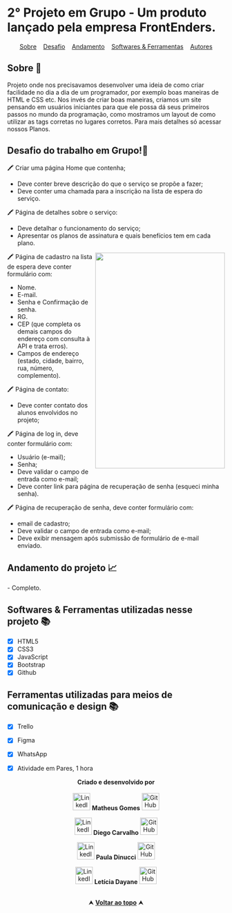 # 2° Projeto em Grupo - Um produto lançado pela empresa FrontEnders.

<div id="inicio" align=center>
  <a href="#sobre">Sobre</a>&nbsp;&nbsp;&nbsp;
  <a href="#desafio">Desafio</a>&nbsp;&nbsp;&nbsp;
  <a href="#andamento">Andamento</a>&nbsp;&nbsp;&nbsp;
  <a href="#linguagens">Softwares & Ferramentas</a>&nbsp;&nbsp;&nbsp;
  <a href="#autor">Autores<a>
</div>

<h2 id="sobre">Sobre 🔎</h2>
  <p>Projeto onde nos precisavamos desenvolver uma ideia de como criar facilidade no dia a dia de um programador, por exemplo boas maneiras de HTML e CSS
   etc. Nos invés de criar boas maneiras, criamos um site pensando em usuários iniciantes para que ele possa dá seus primeiros passos no mundo da programação,
   como mostramos um layout de como utilizar as tags corretas no lugares corretos. Para mais detalhes só acessar nossos Planos. </p>


<h2 id="desafio">Desafio do trabalho em Grupo!🔎</h2>

🖍 Criar uma página Home que contenha;
- Deve conter breve descrição do que o
serviço se propõe a fazer;
- Deve conter uma chamada para a
inscrição na lista de espera do serviço.<br>

🖍 Página de detalhes sobre o serviço:
- Deve detalhar o funcionamento do
serviço;
- Apresentar os planos de assinatura e
quais benefícios tem em cada plano.<br>
<img width="300px" height="500px" align="right" src="https://i.pinimg.com/736x/04/01/7e/04017ee1ee1301e183d65021f45d81a2.jpg">

🖍 Página de cadastro na lista de espera deve conter formulário com:
- Nome.
- E-mail.
- Senha e Confirmação de senha.
- RG.
- CEP (que completa os demais campos do endereço com consulta à 
API e trata erros).
- Campos de endereço (estado, cidade, bairro, rua, número, complemento).


🖍 Página de contato:
- Deve conter contato dos alunos
envolvidos no projeto;

🖍 Página de log in, deve conter formulário com:
- Usuário (e-mail);
- Senha;
- Deve validar o campo de entrada como
e-mail;
- Deve conter link para página de recuperação de
senha (esqueci minha senha).

🖍 Página de recuperação de senha, deve conter formulário com:
- email de cadastro;
- Deve validar o campo de entrada como
e-mail;
- Deve exibir mensagem após submissão de
formulário de e-mail enviado.



<h2 id="andamento">Andamento do projeto 📈</h2>
- Completo.
<br>

<h2 id="linguagens">Softwares & Ferramentas utilizadas nesse projeto 📚</h2>

  - [x] HTML5
  - [x] CSS3
  - [x] JavaScript
  - [x] Bootstrap
  - [x] Github
    
  <h2 id="linguagens">Ferramentas utilizadas para meios de comunicação e design 📚</h2>
    
  - [x] Trello
  - [x] Figma
  - [x] WhatsApp
  - [x] Atividade em Pares, 1 hora


<div id="autor" align="center">
  
  **Criado e desenvolvido por**<br><br>
 <a href="https://www.linkedin.com/in/matheus-gomes-780339211/" target="_blank"><img src="https://cdn-icons-png.flaticon.com/512/145/145807.png" height="40em" title="LinkedIn de Matheus Gomes"></a> **Matheus Gomes**  <a href="https://github.com/MatheusPCRJ" target="_blank"><img src="https://cdn-icons-png.flaticon.com/512/733/733553.png" height="40em" title="GitHub de MatheusPCRJ"></a> <br>
 
 <a href="https://www.linkedin.com/in/diego-carvalho-feitosa-4b3940252/" target="_blank"><img src="https://cdn-icons-png.flaticon.com/512/145/145807.png" height="40em" title="LinkedIn de Diego Carvalho"></a> **Diego Carvalho**  <a href="https://github.com/1DiegoDev" target="_blank"><img src="https://cdn-icons-png.flaticon.com/512/733/733553.png" height="40em" title="GitHub de 1DiegoDev"></a> <br>
 
 <a href="https://www.linkedin.com/in/pauladinucci/" target="_blank"><img src="https://cdn-icons-png.flaticon.com/512/145/145807.png" height="40em" title="LinkedIn de Paula Dinucci"></a> **Paula Dinucci**  <a href="https://github.com/pauladinucci" target="_blank"><img src="https://cdn-icons-png.flaticon.com/512/733/733553.png" height="40em" title="GitHub de pauladinucci"></a> <br>
 
 <a href="https://www.linkedin.com/in/letdayy/" target="_blank"><img src="https://cdn-icons-png.flaticon.com/512/145/145807.png" height="40em" title="LinkedIn de Letícia Dayane"></a> **Letícia Dayane**  <a href="https://github.com/letdayy" target="_blank"><img src="https://cdn-icons-png.flaticon.com/512/733/733553.png" height="40em" title="GitHub de letdayy"></a> <br>
 
 
<br>

<div align="center">
  &#11165;&nbsp;<a href="#inicio"><strong>Voltar ao topo</strong></a>&nbsp;&#11165;
</div>
